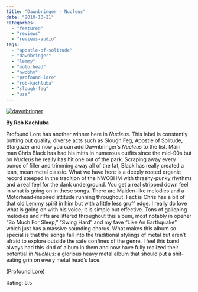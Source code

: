 ```yaml
---
title: "Dawnbringer - Nucleus"
date: "2010-10-21"
categories: 
  - "featured"
  - "reviews"
  - "reviews-audio"
tags: 
  - "apostle-of-solitude"
  - "dawnbringer"
  - "lemmy"
  - "motorhead"
  - "nwobhm"
  - "profound-lore"
  - "rob-kachluba"
  - "slough-feg"
  - "usa"
---
```


[![](http://www.hellbound.ca/wp-content/uploads/2010/10/dawnbringer-300x300.jpg "dawnbringer")](http://www.hellbound.ca/wp-content/uploads/2010/10/dawnbringer.jpg)

**By Rob Kachluba**

Profound Lore has another winner here in _Nucleus_. This label is constantly putting out quality, diverse acts such as Slough Feg, Apostle of Solitude, Stargazer and now you can add Dawnbringer’s _Nucleus_ to the list. Main man Chris Black has had his mitts in numerous outfits since the mid-90s but on _Nucleus_ he really has hit one out of the park. Scraping away every ounce of filler and trimming away all of the fat, Black has really created a lean, mean metal classic. What we have here is a deeply rooted organic record steeped in the tradition of the NWOBHM with thrashy-punky rhythms and a real feel for the dank underground. You get a real stripped down feel in what is going on in these songs. There are Maiden-like melodies and a Motorhead-inspired attitude running throughout. Fact is Chris has a bit of that old Lemmy spirit in him but with a little less gruff edge. I really do love what is going on with his voice; it is simple but effective. Tons of galloping melodies and riffs are littered throughout this album, most notably in opener “So Much For Sleep,” “Swing Hard” and my fave “Like An Earthquake” which just has a massive sounding chorus. What makes this album so special is that the songs fall into the traditional stylings of metal but aren’t afraid to explore outside the safe confines of the genre. I feel this band always had this kind of album in them and now have fully realized their potential in _Nucleus_: a glorious heavy metal album that should put a shit-eating grin on every metal head’s face.

(Profound Lore)

Rating: 8.5

